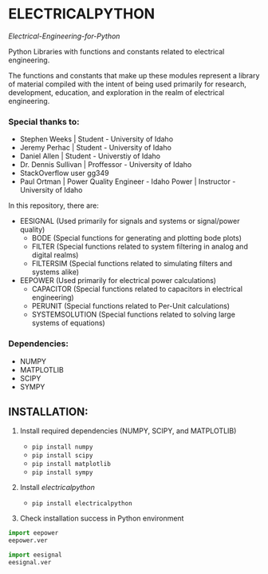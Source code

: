 # ELECTRICALPYTHON
*Electrical-Engineering-for-Python*

Python Libraries with functions and constants related to electrical engineering.

The functions and constants that make up these modules represent a library of material compiled with the intent of being used primarily
for research, development, education, and exploration in the realm of electrical engineering.

### Special thanks to:
- Stephen Weeks | Student - University of Idaho
- Jeremy Perhac | Student - University of Idaho
- Daniel Allen | Student - Universtiy of Idaho
- Dr. Dennis Sullivan | Proffessor - University of Idaho
- StackOverflow user gg349
- Paul Ortman | Power Quality Engineer - Idaho Power | Instructor - University of Idaho

In this repository, there are:
- EESIGNAL (Used primarily for signals and systems or signal/power quality)
  - BODE (Special functions for generating and plotting bode plots)
  - FILTER (Special functions related to system filtering in analog and digital realms)
  - FILTERSIM (Special functions related to simulating filters and systems alike)
- EEPOWER (Used primarily for electrical power calculations)
  - CAPACITOR (Special functions related to capacitors in electrical engineering)
  - PERUNIT (Special functions related to Per-Unit calculations)
  - SYSTEMSOLUTION (Special functions related to solving large systems of equations)

### Dependencies:
- NUMPY
- MATPLOTLIB
- SCIPY
- SYMPY


## INSTALLATION:
 1. Install required dependencies (NUMPY, SCIPY, and MATPLOTLIB)
    - `pip install numpy`
    - `pip install scipy`
    - `pip install matplotlib`
    - `pip install sympy`
  
 2. Install *electricalpython*
    - `pip install electricalpython`
  
 3. Check installation success in Python environment

   ```python
   import eepower
   eepower.ver
   ```
   
   ```python
   import eesignal
   eesignal.ver
   ```
